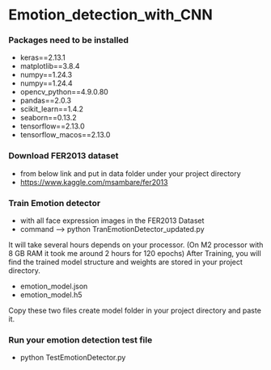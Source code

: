 # Emotion_detection_with_CNN


### Packages need to be installed
- keras==2.13.1
- matplotlib==3.8.4
- numpy==1.24.3
- numpy==1.24.4
- opencv_python==4.9.0.80
- pandas==2.0.3
- scikit_learn==1.4.2
- seaborn==0.13.2
- tensorflow==2.13.0
- tensorflow_macos==2.13.0

### Download FER2013 dataset
- from below link and put in data folder under your project directory
- https://www.kaggle.com/msambare/fer2013

### Train Emotion detector
- with all face expression images in the FER2013 Dataset
- command --> python TranEmotionDetector_updated.py

It will take several hours depends on your processor. (On M2 processor with 8 GB RAM it took me around 2 hours for 120 epochs)
After Training, you will find the trained model structure and weights are stored in your project directory.
- emotion_model.json
- emotion_model.h5

Copy these two files create model folder in your project directory and paste it.

### Run your emotion detection test file
- python TestEmotionDetector.py
